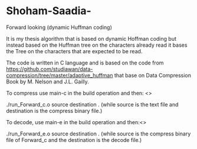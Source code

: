 # Shoham-Saadia-
Forward looking (dynamic Huffman coding)

It is my thesis algorithm that is based on dynamic Hoffman coding but instead based on the Huffman tree on the characters already read it bases the Tree on the characters that are expected to be read.

The code is written in C language and is based on the code from https://github.com/studiawan/data-compression/tree/master/adaptive_huffman that base on Data Compression Book by M. Nelson and J.L. Gailly.

To compress use main-c in the build operation and then: \<\>

./run_Forward_c.o source destination .
  (while source is the text file and destination is the compress binary file.)
  
To decode, use main-e in the build operation and then:<> 

./run_Forward_e.o source destination .
    (while source is the compress binary file of Forward_c and the destination is the decode file.)
